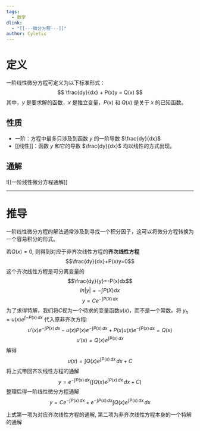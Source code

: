 ```yaml
---
tags:
  - 数学
dlink:
  - "[[---微分方程---]]"
author: Cyletix
---
```

# 定义
一阶线性微分方程可定义为以下标准形式：
$$ \frac{dy}{dx} + P(x)y = Q(x) $$
其中，$y$ 是要求解的函数，$x$ 是独立变量，$P(x)$ 和 $Q(x)$ 是关于 $x$ 的已知函数。
## 性质
- 一阶：方程中最多只涉及到函数 $y$ 的一阶导数 $\frac{dy}{dx}$
- [[线性]]：函数 $y$ 和它的导数 $\frac{dy}{dx}$ 均以线性的方式出现。
## 通解
![[一阶线性微分方程通解]]

---
# 推导
一阶线性微分方程的解法通常涉及到寻找一个积分因子，这可以将微分方程转换为一个容易积分的形式。

若$Q(x)=0$, 则得到对应于非齐次线性方程的**齐次线性方程**
$$\frac{dy}{dx}+P(x)y=0$$
这个齐次线性方程是可分离变量的
$$\frac{dy}{y}=-P(x)dx$$
$$ln|y|=-\int P(X)dx$$
$$y=Ce^{ -\int P(X) \, dx  }$$
为了求得特解，我们将$C$视为一个待求的变量函数${} u(x)$，而不是一个常数。将 $y​_{h} =u(x)e^{ \int −P(x) \, dx }$ 代入原非齐次方程:
$$
u'(x)e^{ -\int P(x) \, dx  }-u(x)P(x)e^{ -\int P(x) \, dx  }+P(x)u(x)e^{ -\int P(x) \, dx  }=Q(x)
$$
$$u'(x)=Q(x)e^{ \int P(x) \, dx  }$$
解得
$$u(x)=\int Q(x)e^{ \int P(x) \, dx  } \, dx + C$$
将上式带回齐次线性方程的通解
$$
y=e^{ -\int P(x) \, dx  }\Big(\int Q(x)e^{ \int P(x) \, dx  } \, dx +C\Big)
$$
整理后得一阶线性微分方程通解
$$
y=Ce^{ -\int P(x) \, dx  }+e^{ -\int P(x) \, dx  }\int Q(x)e^{ \int P(x) \, dx  } \, dx 
$$

上式第一项为对应齐次线性方程的通解, 第二项为非齐次线性方程本身的一个特解的通解
